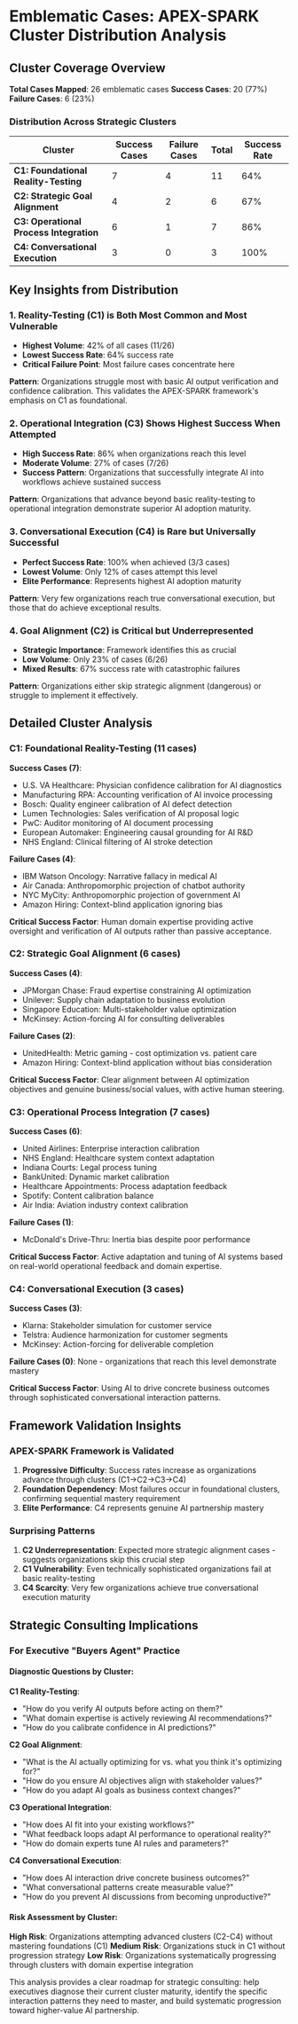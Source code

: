 # Emblematic Cases: APEX-SPARK Cluster Distribution Analysis

## Cluster Coverage Overview

**Total Cases Mapped**: 26 emblematic cases
**Success Cases**: 20 (77%)
**Failure Cases**: 6 (23%)

### Distribution Across Strategic Clusters

| Cluster | Success Cases | Failure Cases | Total | Success Rate |
|---------|---------------|---------------|-------|--------------|
| **C1: Foundational Reality-Testing** | 7 | 4 | 11 | 64% |
| **C2: Strategic Goal Alignment** | 4 | 2 | 6 | 67% |
| **C3: Operational Process Integration** | 6 | 1 | 7 | 86% |
| **C4: Conversational Execution** | 3 | 0 | 3 | 100% |

## Key Insights from Distribution

### **1. Reality-Testing (C1) is Both Most Common and Most Vulnerable**
- **Highest Volume**: 42% of all cases (11/26)
- **Lowest Success Rate**: 64% success rate
- **Critical Failure Point**: Most failure cases concentrate here

**Pattern**: Organizations struggle most with basic AI output verification and confidence calibration. This validates the APEX-SPARK framework's emphasis on C1 as foundational.

### **2. Operational Integration (C3) Shows Highest Success When Attempted**
- **High Success Rate**: 86% when organizations reach this level
- **Moderate Volume**: 27% of cases (7/26)
- **Success Pattern**: Organizations that successfully integrate AI into workflows achieve sustained success

**Pattern**: Organizations that advance beyond basic reality-testing to operational integration demonstrate superior AI adoption maturity.

### **3. Conversational Execution (C4) is Rare but Universally Successful**
- **Perfect Success Rate**: 100% when achieved (3/3 cases)
- **Lowest Volume**: Only 12% of cases attempt this level
- **Elite Performance**: Represents highest AI adoption maturity

**Pattern**: Very few organizations reach true conversational execution, but those that do achieve exceptional results.

### **4. Goal Alignment (C2) is Critical but Underrepresented**
- **Strategic Importance**: Framework identifies this as crucial
- **Low Volume**: Only 23% of cases (6/26)
- **Mixed Results**: 67% success rate with catastrophic failures

**Pattern**: Organizations either skip strategic alignment (dangerous) or struggle to implement it effectively.

## Detailed Cluster Analysis

### **C1: Foundational Reality-Testing (11 cases)**

**Success Cases (7)**:
- U.S. VA Healthcare: Physician confidence calibration for AI diagnostics
- Manufacturing RPA: Accounting verification of AI invoice processing
- Bosch: Quality engineer calibration of AI defect detection
- Lumen Technologies: Sales verification of AI proposal logic
- PwC: Auditor monitoring of AI document processing
- European Automaker: Engineering causal grounding for AI R&D
- NHS England: Clinical filtering of AI stroke detection

**Failure Cases (4)**:
- IBM Watson Oncology: Narrative fallacy in medical AI
- Air Canada: Anthropomorphic projection of chatbot authority
- NYC MyCity: Anthropomorphic projection of government AI
- Amazon Hiring: Context-blind application ignoring bias

**Critical Success Factor**: Human domain expertise providing active oversight and verification of AI outputs rather than passive acceptance.

### **C2: Strategic Goal Alignment (6 cases)**

**Success Cases (4)**:
- JPMorgan Chase: Fraud expertise constraining AI optimization
- Unilever: Supply chain adaptation to business evolution
- Singapore Education: Multi-stakeholder value optimization
- McKinsey: Action-forcing AI for consulting deliverables

**Failure Cases (2)**:
- UnitedHealth: Metric gaming - cost optimization vs. patient care
- Amazon Hiring: Context-blind application without bias consideration

**Critical Success Factor**: Clear alignment between AI optimization objectives and genuine business/social values, with active human steering.

### **C3: Operational Process Integration (7 cases)**

**Success Cases (6)**:
- United Airlines: Enterprise interaction calibration
- NHS England: Healthcare system context adaptation
- Indiana Courts: Legal process tuning
- BankUnited: Dynamic market calibration
- Healthcare Appointments: Process adaptation feedback
- Spotify: Content calibration balance
- Air India: Aviation industry context calibration

**Failure Cases (1)**:
- McDonald's Drive-Thru: Inertia bias despite poor performance

**Critical Success Factor**: Active adaptation and tuning of AI systems based on real-world operational feedback and domain expertise.

### **C4: Conversational Execution (3 cases)**

**Success Cases (3)**:
- Klarna: Stakeholder simulation for customer service
- Telstra: Audience harmonization for customer segments
- McKinsey: Action-forcing for deliverable completion

**Failure Cases (0)**:
None - organizations that reach this level demonstrate mastery

**Critical Success Factor**: Using AI to drive concrete business outcomes through sophisticated conversational interaction patterns.

## Framework Validation Insights

### **APEX-SPARK Framework is Validated**
1. **Progressive Difficulty**: Success rates increase as organizations advance through clusters (C1→C2→C3→C4)
2. **Foundation Dependency**: Most failures occur in foundational clusters, confirming sequential mastery requirement
3. **Elite Performance**: C4 represents genuine AI partnership mastery

### **Surprising Patterns**
1. **C2 Underrepresentation**: Expected more strategic alignment cases - suggests organizations skip this crucial step
2. **C1 Vulnerability**: Even technically sophisticated organizations fail at basic reality-testing
3. **C4 Scarcity**: Very few organizations achieve true conversational execution maturity

## Strategic Consulting Implications

### **For Executive "Buyers Agent" Practice**

#### **Diagnostic Questions by Cluster**:

**C1 Reality-Testing**:
- "How do you verify AI outputs before acting on them?"
- "What domain expertise is actively reviewing AI recommendations?"
- "How do you calibrate confidence in AI predictions?"

**C2 Goal Alignment**:
- "What is the AI actually optimizing for vs. what you think it's optimizing for?"
- "How do you ensure AI objectives align with stakeholder values?"
- "How do you adapt AI goals as business context changes?"

**C3 Operational Integration**:
- "How does AI fit into your existing workflows?"
- "What feedback loops adapt AI performance to operational reality?"
- "How do domain experts tune AI rules and parameters?"

**C4 Conversational Execution**:
- "How does AI interaction drive concrete business outcomes?"
- "What conversational patterns create measurable value?"
- "How do you prevent AI discussions from becoming unproductive?"

#### **Risk Assessment by Cluster**:

**High Risk**: Organizations attempting advanced clusters (C2-C4) without mastering foundations (C1)
**Medium Risk**: Organizations stuck in C1 without progression strategy
**Low Risk**: Organizations systematically progressing through clusters with domain expertise integration

This analysis provides a clear roadmap for strategic consulting: help executives diagnose their current cluster maturity, identify the specific interaction patterns they need to master, and build systematic progression toward higher-value AI partnership.